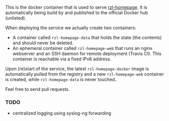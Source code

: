 This is the docker container that is used to serve [rzl-homepage](http://github.com/raumzeitlabor/rzl-homepage).
It is automatically being build by and published to the official Docker hub
(unlisted).

When deploying the service we actually create two containers:
* A container called `rzl-homepage-data` that holds the state (the contents)
and should never be deleted.
* An ephemeral container called `rzl-homepage-web` that runs an nginx webserver
and an SSH daemon for remote deployment (Travis CI). This container is
reachable via a fixed IPv6 address.

Upon (re)start of the service, the latest `rzl-homepage-docker` image is
automatically pulled from the registry and a new `rzl-homepage-web` container is
created, while `rzl-homepage-data` is never touched..

Feel free to send pull requests.

### TODO
* centralized logging using syslog-ng forwarding
